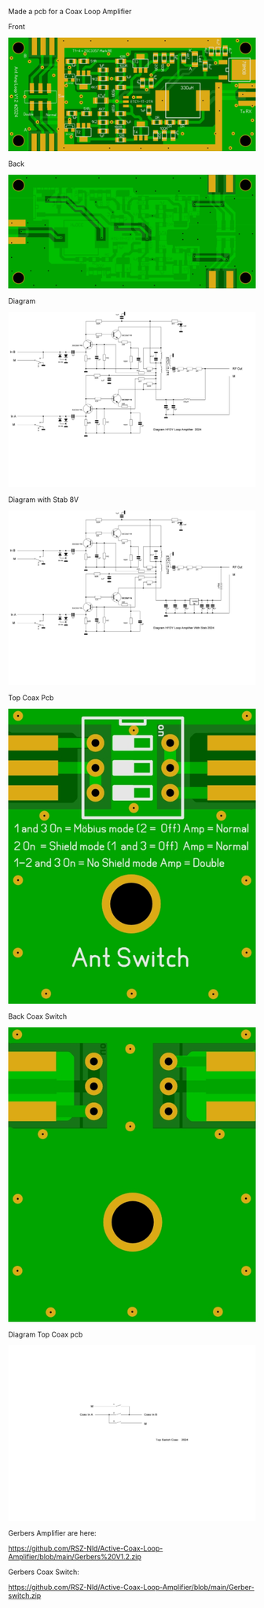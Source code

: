 Made a pcb for a Coax Loop Amplifier


Front

![Photo 4]( https://github.com/RSZ-Nld/Active-Coax-Loop-Amplifier/blob/main/Front.JPG)

Back

![Photo 5](https://github.com/RSZ-Nld/Active-Coax-Loop-Amplifier/blob/main/Back.JPG)

Diagram

![Photo 6]( https://github.com/RSZ-Nld/Active-Coax-Loop-Amplifier/blob/main/Diagram-Loop-Amplifier.JPG)

Diagram with Stab 8V

![Photo 16](https://github.com/RSZ-Nld/Active-Coax-Loop-Amplifier/blob/main/Diagram-Loop-Amplifier-Stab.JPG)


Top Coax Pcb

![Photo 7]( https://github.com/RSZ-Nld/Active-Coax-Loop-Amplifier/blob/main/Top-Switch-Loop-pcb.JPG)

Back Coax Switch

![Photo 9](https://github.com/RSZ-Nld/Active-Coax-Loop-Amplifier/blob/main/Back-Switch.JPG)

Diagram Top Coax pcb

![Photo 8](https://github.com/RSZ-Nld/Active-Coax-Loop-Amplifier/blob/main/Top-Switch-Loop.JPG)


Gerbers Amplifier are here:

https://github.com/RSZ-Nld/Active-Coax-Loop-Amplifier/blob/main/Gerbers%20V1.2.zip

Gerbers Coax Switch:

https://github.com/RSZ-Nld/Active-Coax-Loop-Amplifier/blob/main/Gerber-switch.zip
